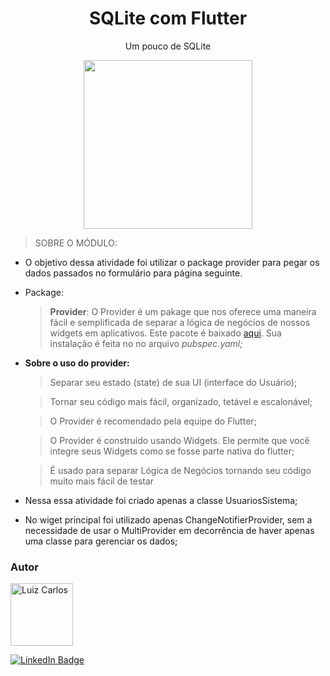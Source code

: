 <h1 align="center"> SQLite com Flutter</h1>

<p align="center"> Um pouco de SQLite</p>

<p align="center">
<img width="" height="270" src="assets/images/Login.gif"/>
</p>


 > SOBRE O MÓDULO:
- O objetivo dessa atividade foi utilizar o package provider para pegar os dados passados no formulário para página seguinte.

- Package: 
    > <b>Provider</b>: O Provider é um pakage que nos oferece uma maneira fácil e semplificada de separar a lógica de negócios de nossos widgets em aplicativos. Este pacote é baixado 
 [aqui](https://pub.dev/packages/provider). Sua instalação é feita no no arquivo <i>pubspec.yaml;</i>

- <b>Sobre o uso do provider:</b>

    > Separar seu estado (state) de sua UI (interface do Usuário);

    > Tornar seu código mais fácil, organizado, tetável e escalonável;

    > O Provider é recomendado pela equipe do Flutter;

    > O Provider é construído usando Widgets. Ele permite que você integre seus Widgets como se fosse parte nativa do flutter;

    > É usado para separar Lógica de Negócios tornando seu código muito mais fácil de testar


- Nessa essa atividade foi criado apenas a classe UsuariosSistema;
- No wiget principal foi utilizado apenas ChangeNotifierProvider, sem a necessidade de usar o MultiProvider em decorrência de haver apenas uma classe para gerenciar os dados;



### Autor

<img alt="Luiz Carlos" title="Luiz Carlos" src="https://avatars.githubusercontent.com/u/29442285?s=96&v=4" height="100" width="100" />

[![LinkedIn Badge](https://img.shields.io/badge/-LUIZ_CARLOS-blue?style=flat-square&logo=Linkedin&logoColor=white&link=https://www.linkedin.com/in/luizzlcs/)](https://www.linkedin.com/in/luizzlcs/)

